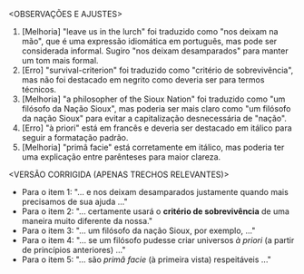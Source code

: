 <OBSERVAÇÕES E AJUSTES>
1. [Melhoria] "leave us in the lurch" foi traduzido como "nos deixam na mão", que é uma expressão idiomática em português, mas pode ser considerada informal. Sugiro "nos deixam desamparados" para manter um tom mais formal.
2. [Erro] "survival-criterion" foi traduzido como "critério de sobrevivência", mas não foi destacado em negrito como deveria ser para termos técnicos.
3. [Melhoria] "a philosopher of the Sioux Nation" foi traduzido como "um filósofo da Nação Sioux", mas poderia ser mais claro como "um filósofo da nação Sioux" para evitar a capitalização desnecessária de "nação".
4. [Erro] "à priori" está em francês e deveria ser destacado em itálico para seguir a formatação padrão.
5. [Melhoria] "primâ facie" está corretamente em itálico, mas poderia ter uma explicação entre parênteses para maior clareza.

<VERSÃO CORRIGIDA (APENAS TRECHOS RELEVANTES)>
- Para o item 1: "... e nos deixam desamparados justamente quando mais precisamos de sua ajuda ..."
- Para o item 2: "... certamente usará o **critério de sobrevivência** de uma maneira muito diferente da nossa."
- Para o item 3: "... um filósofo da nação Sioux, por exemplo, ..."
- Para o item 4: "... se um filósofo pudesse criar universos _à priori_ (a partir de princípios anteriores) ..."
- Para o item 5: "... são _primâ facie_ (à primeira vista) respeitáveis ..."